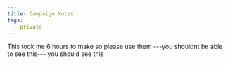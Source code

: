 ```yaml
---
title: Campaign Notes
tags:
  - private
---
```


This took me 6 hours to make so please use them
---you shouldnt be able to see this--- 
you should see this
